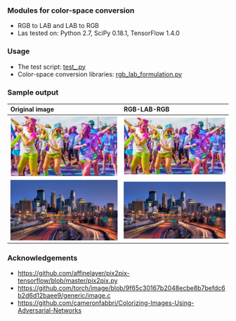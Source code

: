 ### Modules for color-space conversion

- RGB to LAB and LAB to RGB
- Las tested on: Python 2.7, SciPy 0.18.1, TensorFlow 1.4.0


### Usage
- The test script: [test_.py](test_.py) 
- Color-space conversion libraries: [rgb_lab_formulation.py](rgb_lab_formulation.py)


### Sample output

| Original image  | RGB-LAB-RGB | 
|:--------------------|:----------------
| ![det-86](/data/test_rgb.jpg) |   ![det-106](/data/converted_test.jpg) | 
| ![det-86](/data/umn.jpg) |   ![det-106](/data/converted_umn.jpg) | 


### Acknowledgements
- https://github.com/affinelayer/pix2pix-tensorflow/blob/master/pix2pix.py 
- https://github.com/torch/image/blob/9f65c30167b2048ecbe8b7befdc6b2d6d12baee9/generic/image.c 
- https://github.com/cameronfabbri/Colorizing-Images-Using-Adversarial-Networks 
